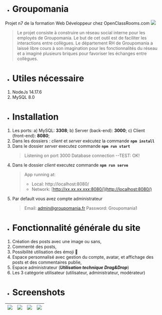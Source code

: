 * # Groupomania
Projet n7 de la formation Web Développeur chez OpenClassRooms.com
![](https://i.imgur.com/gvrr5gd.png)
> Le projet consiste à construire un réseau social interne pour les employés de Groupomania. Le but de cet outil est de faciliter les interactions entre collègues. Le département RH de Groupomania a laissé libre cours à son imagination pour les fonctionnalités du réseau et a imaginé plusieurs briques pour favoriser les échanges entre collègues.

* # Utiles nécessaire
1. NodeJs 14.17.6 
1. MySQL 8.0

* # Installation
1. Les ports:
    a) MySQL: **3308**;
    b) Server (back-end): **3000**;
    c) Client (front-end): **8080**;
1. Dans les dossiers : *client* et *server* exécutez la commande **`npm install`**
1. Dans le dossier *server* executez commande **`npm run start`**
    > Listening on port 3000
    > Database connection --TEST: OK!
1. Dans le dossier *client* executez commande **`npm run serve`**
    >    App running at:
    >   - Local:   http://localhost:8080/ 
    >   - Network: [http://xx.xx.xx.xxx:8080/](http://localhost:8080/)
1. Par default vous avez compte administrateur
    > Email: [admin@groupomania.fr](https://www.linkedin.com/in/dmitri-chine/)
    > Password: Groupomania1

* # Fonctionnalité générale du site
1. Création des posts avec une image ou sans,
1. Commenté des posts,
1. Possibilité utilisation des émoji &#128578;
1. Espace personnalisé avec gestion du compte, avatar, et affichage des posts et des commentaires publie,
1. Espace administrateur (***Utilisation technique Drag&Drop***)
1. Les 3 catégorie utilisateur (utilisateur, administrateur, modérateur)

* # Screenshots
| [![](https://i.imgur.com/WYNAOkr.png)](https://i.imgur.com/WYNAOkr.png) | [![](https://i.imgur.com/3DJt12D.png)](https://i.imgur.com/3DJt12D.png) | [![](https://i.imgur.com/s6YNv8t.png)](https://i.imgur.com/s6YNv8t.png) | [![](https://i.imgur.com/EmETeSI.png)](https://i.imgur.com/EmETeSI.png) |
| ----------------------------------------------------------------------- | ------------------------------------ | ------------------------------------ | -----